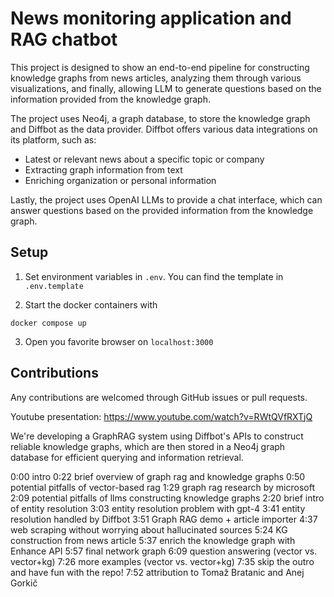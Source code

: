 # News monitoring application and RAG chatbot

This project is designed to show an end-to-end pipeline for constructing knowledge graphs from news articles, analyzing them through various visualizations, and finally, allowing LLM to generate questions based on the information provided from the knowledge graph.

The project uses Neo4j, a graph database, to store the knowledge graph and Diffbot as the data provider. Diffbot offers various data integrations on its platform, such as:

* Latest or relevant news about a specific topic or company
* Extracting graph information from text
* Enriching organization or personal information

Lastly, the project uses OpenAI LLMs to provide a chat interface, which can answer questions based on the provided information from the knowledge graph.

## Setup

1. Set environment variables in `.env`. You can find the template in `.env.template`

2. Start the docker containers with

```
docker compose up 
```

3. Open you favorite browser on `localhost:3000`

## Contributions

Any contributions are welcomed through GitHub issues or pull requests.


Youtube presentation: https://www.youtube.com/watch?v=RWtQVfRXTjQ

We're developing a GraphRAG system using Diffbot's APIs to construct reliable knowledge graphs, which are then stored in a Neo4j graph database for efficient querying and information retrieval.

0:00 intro
0:22 brief overview of graph rag and knowledge graphs
0:50 potential pitfalls of vector-based rag
1:29 graph rag research by microsoft
2:09 potential pitfalls of llms constructing knowledge graphs
2:20 brief intro of entity resolution
3:03 entity resolution problem with gpt-4
3:41 entity resolution handled by Diffbot
3:51 Graph RAG demo + article importer
4:37 web scraping without worrying about hallucinated sources
5:24 KG construction from news article
5:37 enrich the knowledge graph with Enhance API
5:57 final network graph
6:09 question answering (vector vs. vector+kg)
7:26 more examples (vector vs. vector+kg)
7:35 skip the outro and have fun with the repo!
7:52 attribution to Tomaž Bratanic and Anej Gorkič 
